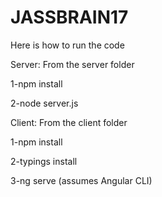 # JASSBRAIN17

Here is how to run the code

Server:
From the server folder 

1-npm install

2-node server.js

Client:
From the client folder 

1-npm install

2-typings install

3-ng serve (assumes Angular CLI)
